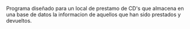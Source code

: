 Programa diseñado para un local de prestamo de CD's que almacena en una base de datos la informacion de aquellos que han sido prestados y devueltos.
